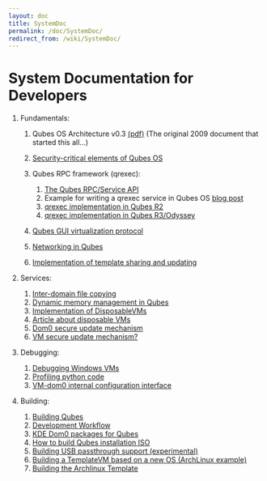 ```yaml
---
layout: doc
title: SystemDoc
permalink: /doc/SystemDoc/
redirect_from: /wiki/SystemDoc/
---
```


System Documentation for Developers
===================================

1.  Fundamentals:
    1.  Qubes OS Architecture v0.3 [(pdf)](http://files.qubes-os.org/files/doc/arch-spec-0.3.pdf) (The original 2009 document that started this all...)
    2.  [Security-critical elements of Qubes OS](/doc/SecurityCriticalCode)
    3.  Qubes RPC framework (qrexec):
        1.  [The Qubes RPC/Service API](/doc/Qrexec)
        2.  Example for writing a qrexec service in Qubes OS [blog post](http://theinvisiblethings.blogspot.com/2013/02/converting-untrusted-pdfs-into-trusted.html)
        3.  [qrexec implementation in Qubes R2](/doc/Qrexec2Implementation)
        4.  [qrexec implementation in Qubes R3/Odyssey](/doc/Qrexec3Implementation)

    4.  [Qubes GUI virtualization protocol](/doc/GUIdocs)
    5.  [Networking in Qubes](/doc/QubesNet)
    6.  [Implementation of template sharing and updating](/doc/TemplateImplementation)

2.  Services:
    1.  [Inter-domain file copying](/doc/Qfilecopy)
    2.  [Dynamic memory management in Qubes](/doc/Qmemman)
    3.  [Implementation of DisposableVMs](/doc/DVMimpl)
    4.  [Article about disposable VMs](http://theinvisiblethings.blogspot.com/2010/06/disposable-vms.html)
    5.  [Dom0 secure update mechanism](/doc/Dom0SecureUpdates)
    6.  [VM secure update mechanism?](/doc/VMSecureUpdates)

3.  Debugging:
    1.  [Debugging Windows VMs](/doc/WindowsDebugging)
    2.  [Profiling python code](/doc/Profiling)
    3.  [VM-dom0 internal configuration interface](/doc/SystemDoc/VMInterface)

4.  Building:
    1.  [Building Qubes](/doc/QubesBuilder)
    2.  [Development Workflow](/doc/DevelopmentWorkflow)
    3.  [KDE Dom0 packages for Qubes](/doc/KdeDom0)
    4.  [How to build Qubes installation ISO](/doc/InstallationIsoBuilding)
    5.  [Building USB passthrough support (experimental)](/doc/USBVM)
    6.  [Building a TemplateVM based on a new OS (ArchLinux example)](/doc/BuildingNonFedoraTemplate)
    7.  [Building the Archlinux Template](/doc/BuildingArchlinuxTemplate)


